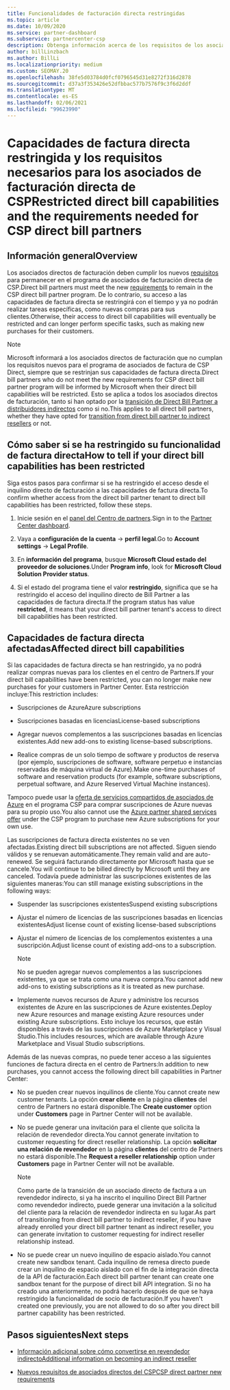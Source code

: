```yaml
---
title: Funcionalidades de facturación directa restringidas
ms.topic: article
ms.date: 10/09/2020
ms.service: partner-dashboard
ms.subservice: partnercenter-csp
description: Obtenga información acerca de los requisitos de los asociados de factura de CSP directos y qué hacer para evitar que se restrinjan las funcionalidades. Averigüe si sus funcionalidades se han restringido.
author: billLinzbach
ms.author: BillLi
ms.localizationpriority: medium
ms.custom: SEOMAY.20
ms.openlocfilehash: 38fe5d03784d0fcf0796545d31e8272f316d2878
ms.sourcegitcommit: d37a3f353426e52dfbbac577b7576f9c3f6d2ddf
ms.translationtype: MT
ms.contentlocale: es-ES
ms.lasthandoff: 02/06/2021
ms.locfileid: "99623990"
---
```

# <a name="restricted-direct-bill-capabilities-and-the-requirements-needed-for-csp-direct-bill-partners"></a><span data-ttu-id="0892d-104">Capacidades de factura directa restringida y los requisitos necesarios para los asociados de facturación directa de CSP</span><span class="sxs-lookup"><span data-stu-id="0892d-104">Restricted direct bill capabilities and the requirements needed for CSP direct bill partners</span></span>  

## <a name="overview"></a><span data-ttu-id="0892d-105">Información general</span><span class="sxs-lookup"><span data-stu-id="0892d-105">Overview</span></span>

<span data-ttu-id="0892d-106">Los asociados directos de facturación deben cumplir los nuevos [requisitos](direct-partner-new-requirements.md) para permanecer en el programa de asociados de facturación directa de CSP.</span><span class="sxs-lookup"><span data-stu-id="0892d-106">Direct bill partners must meet the new [requirements](direct-partner-new-requirements.md) to remain in the CSP direct bill partner program.</span></span> <span data-ttu-id="0892d-107">De lo contrario, su acceso a las capacidades de factura directa se restringirá con el tiempo y ya no podrán realizar tareas específicas, como nuevas compras para sus clientes.</span><span class="sxs-lookup"><span data-stu-id="0892d-107">Otherwise, their access to direct bill capabilities will eventually be restricted and can longer perform specific tasks, such as making new purchases for their customers.</span></span>

> [!Note]
> <span data-ttu-id="0892d-108">Microsoft informará a los asociados directos de facturación que no cumplan los requisitos nuevos para el programa de asociados de factura de CSP Direct, siempre que se restrinjan sus capacidades de factura directa.</span><span class="sxs-lookup"><span data-stu-id="0892d-108">Direct bill partners who do not meet the new requirements for CSP direct bill partner program will be informed by Microsoft when their direct bill capabilities will be restricted.</span></span> <span data-ttu-id="0892d-109">Esto se aplica a todos los asociados directos de facturación, tanto si han optado por la [transición de Direct Bill Partner a distribuidores indirectos](transition-direct-to-indirect.md) como si no.</span><span class="sxs-lookup"><span data-stu-id="0892d-109">This applies to all direct bill partners, whether they have opted for [transition from direct bill partner to indirect resellers](transition-direct-to-indirect.md) or not.</span></span>  

## <a name="how-to-tell-if-your-direct-bill-capabilities-has-been-restricted"></a><span data-ttu-id="0892d-110">Cómo saber si se ha restringido su funcionalidad de factura directa</span><span class="sxs-lookup"><span data-stu-id="0892d-110">How to tell if your direct bill capabilities has been restricted</span></span>

<span data-ttu-id="0892d-111">Siga estos pasos para confirmar si se ha restringido el acceso desde el inquilino directo de facturación a las capacidades de factura directa.</span><span class="sxs-lookup"><span data-stu-id="0892d-111">To confirm whether access from the direct bill partner tenant to direct bill capabilities has been restricted, follow these steps.</span></span>

1. <span data-ttu-id="0892d-112">Inicie sesión en el [panel del Centro de partners](https://partner.microsoft.com/dashboard).</span><span class="sxs-lookup"><span data-stu-id="0892d-112">Sign in to the [Partner Center dashboard](https://partner.microsoft.com/dashboard).</span></span>

2. <span data-ttu-id="0892d-113">Vaya a **configuración de la cuenta**  ->  **perfil legal**.</span><span class="sxs-lookup"><span data-stu-id="0892d-113">Go to **Account settings** -> **Legal Profile**.</span></span>

3. <span data-ttu-id="0892d-114">En **información del programa**, busque **Microsoft Cloud estado del proveedor de soluciones**.</span><span class="sxs-lookup"><span data-stu-id="0892d-114">Under **Program info**, look for **Microsoft Cloud Solution Provider status**.</span></span>

4. <span data-ttu-id="0892d-115">Si el estado del programa tiene el valor **restringido**, significa que se ha restringido el acceso del inquilino directo de Bill Partner a las capacidades de factura directa.</span><span class="sxs-lookup"><span data-stu-id="0892d-115">If the program status has value **restricted**, it means that your direct bill partner tenant's access to direct bill capabilities has been restricted.</span></span>

## <a name="affected-direct-bill-capabilities"></a><span data-ttu-id="0892d-116">Capacidades de factura directa afectadas</span><span class="sxs-lookup"><span data-stu-id="0892d-116">Affected direct bill capabilities</span></span>

<span data-ttu-id="0892d-117">Si las capacidades de factura directa se han restringido, ya no podrá realizar compras nuevas para los clientes en el centro de Partners.</span><span class="sxs-lookup"><span data-stu-id="0892d-117">If your direct bill capabilities have been restricted, you can no longer make new purchases for your customers in Partner Center.</span></span> <span data-ttu-id="0892d-118">Esta restricción incluye:</span><span class="sxs-lookup"><span data-stu-id="0892d-118">This restriction includes:</span></span>

- <span data-ttu-id="0892d-119">Suscripciones de Azure</span><span class="sxs-lookup"><span data-stu-id="0892d-119">Azure subscriptions</span></span>

- <span data-ttu-id="0892d-120">Suscripciones basadas en licencias</span><span class="sxs-lookup"><span data-stu-id="0892d-120">License-based subscriptions</span></span>

- <span data-ttu-id="0892d-121">Agregar nuevos complementos a las suscripciones basadas en licencias existentes.</span><span class="sxs-lookup"><span data-stu-id="0892d-121">Add new add-ons to existing license-based subscriptions.</span></span>

- <span data-ttu-id="0892d-122">Realice compras de un solo tiempo de software y productos de reserva (por ejemplo, suscripciones de software, software perpetuo e instancias reservadas de máquina virtual de Azure).</span><span class="sxs-lookup"><span data-stu-id="0892d-122">Make one-time purchases of software and reservation products (for example, software subscriptions, perpetual software, and Azure Reserved Virtual Machine instances).</span></span>

<span data-ttu-id="0892d-123">Tampoco puede usar la [oferta de servicios compartidos de asociados de Azure](shared-services.md) en el programa CSP para comprar suscripciones de Azure nuevas para su propio uso.</span><span class="sxs-lookup"><span data-stu-id="0892d-123">You also cannot use the [Azure partner shared services offer](shared-services.md) under the CSP program to purchase new Azure subscriptions for your own use.</span></span>

<span data-ttu-id="0892d-124">Las suscripciones de factura directa existentes no se ven afectadas.</span><span class="sxs-lookup"><span data-stu-id="0892d-124">Existing direct bill subscriptions are not affected.</span></span> <span data-ttu-id="0892d-125">Siguen siendo válidos y se renuevan automáticamente.</span><span class="sxs-lookup"><span data-stu-id="0892d-125">They remain valid and are auto-renewed.</span></span> <span data-ttu-id="0892d-126">Se seguirá facturando directamente por Microsoft hasta que se cancele.</span><span class="sxs-lookup"><span data-stu-id="0892d-126">You will continue to be billed directly by Microsoft until they are canceled.</span></span> <span data-ttu-id="0892d-127">Todavía puede administrar las suscripciones existentes de las siguientes maneras:</span><span class="sxs-lookup"><span data-stu-id="0892d-127">You can still manage existing subscriptions in the following ways:</span></span>

- <span data-ttu-id="0892d-128">Suspender las suscripciones existentes</span><span class="sxs-lookup"><span data-stu-id="0892d-128">Suspend existing subscriptions</span></span>

- <span data-ttu-id="0892d-129">Ajustar el número de licencias de las suscripciones basadas en licencias existentes</span><span class="sxs-lookup"><span data-stu-id="0892d-129">Adjust license count of existing license-based subscriptions</span></span>

- <span data-ttu-id="0892d-130">Ajustar el número de licencias de los complementos existentes a una suscripción.</span><span class="sxs-lookup"><span data-stu-id="0892d-130">Adjust license count of existing add-ons to a subscription.</span></span> 
 
    >[!Note] 
    ><span data-ttu-id="0892d-131">No se pueden agregar nuevos complementos a las suscripciones existentes, ya que se trata como una nueva compra.</span><span class="sxs-lookup"><span data-stu-id="0892d-131">You cannot add new add-ons to existing subscriptions as it is treated as new purchase.</span></span>

- <span data-ttu-id="0892d-132">Implemente nuevos recursos de Azure y administre los recursos existentes de Azure en las suscripciones de Azure existentes.</span><span class="sxs-lookup"><span data-stu-id="0892d-132">Deploy new Azure resources and manage existing Azure resources under existing Azure subscriptions.</span></span> <span data-ttu-id="0892d-133">Esto incluye los recursos, que están disponibles a través de las suscripciones de Azure Marketplace y Visual Studio.</span><span class="sxs-lookup"><span data-stu-id="0892d-133">This includes resources, which are available through Azure Marketplace and Visual Studio subscriptions.</span></span>

<span data-ttu-id="0892d-134">Además de las nuevas compras, no puede tener acceso a las siguientes funciones de factura directa en el centro de Partners:</span><span class="sxs-lookup"><span data-stu-id="0892d-134">In addition to new purchases, you cannot access the following direct bill capabilities in Partner Center:</span></span>

- <span data-ttu-id="0892d-135">No se pueden crear nuevos inquilinos de cliente.</span><span class="sxs-lookup"><span data-stu-id="0892d-135">You cannot create new customer tenants.</span></span> <span data-ttu-id="0892d-136">La opción **crear cliente** en la página **clientes** del centro de Partners no estará disponible.</span><span class="sxs-lookup"><span data-stu-id="0892d-136">The **Create customer** option under **Customers** page in Partner Center will not be available.</span></span>

- <span data-ttu-id="0892d-137">No se puede generar una invitación para el cliente que solicita la relación de revendedor directa.</span><span class="sxs-lookup"><span data-stu-id="0892d-137">You cannot generate invitation to customer requesting for direct reseller relationship.</span></span> <span data-ttu-id="0892d-138">La opción **solicitar una relación de revendedor** en la página **clientes** del centro de Partners no estará disponible.</span><span class="sxs-lookup"><span data-stu-id="0892d-138">The **Request a reseller relationship** option under **Customers** page in Partner Center will not be available.</span></span>

    >[!NOTE]
    ><span data-ttu-id="0892d-139">Como parte de la transición de un asociado directo de factura a un revendedor indirecto, si ya ha inscrito el inquilino Direct Bill Partner como revendedor indirecto, puede generar una invitación a la solicitud del cliente para la relación de revendedor indirecta en su lugar.</span><span class="sxs-lookup"><span data-stu-id="0892d-139">As part of transitioning from direct bill partner to indirect reseller, if you have already enrolled your direct bill partner tenant as indirect reseller, you can generate invitation to customer requesting for indirect reseller relationship instead.</span></span>

- <span data-ttu-id="0892d-140">No se puede crear un nuevo inquilino de espacio aislado.</span><span class="sxs-lookup"><span data-stu-id="0892d-140">You cannot create new sandbox tenant.</span></span> <span data-ttu-id="0892d-141">Cada inquilino de remesa directo puede crear un inquilino de espacio aislado con el fin de la integración directa de la API de facturación.</span><span class="sxs-lookup"><span data-stu-id="0892d-141">Each direct bill partner tenant can create one sandbox tenant for the purpose of direct bill API integration.</span></span> <span data-ttu-id="0892d-142">Si no ha creado una anteriormente, no podrá hacerlo después de que se haya restringido la funcionalidad de socio de facturación.</span><span class="sxs-lookup"><span data-stu-id="0892d-142">If you haven't created one previously, you are not allowed to do so after you direct bill partner capability has been restricted.</span></span>  

## <a name="next-steps"></a><span data-ttu-id="0892d-143">Pasos siguientes</span><span class="sxs-lookup"><span data-stu-id="0892d-143">Next steps</span></span>

- [<span data-ttu-id="0892d-144">Información adicional sobre cómo convertirse en revendedor indirecto</span><span class="sxs-lookup"><span data-stu-id="0892d-144">Additional information on becoming an indirect reseller</span></span>](https://assetsprod.microsoft.com/csp-directbill-to-indirect-transition.pdf)

- [<span data-ttu-id="0892d-145">Nuevos requisitos de asociados directos del CSP</span><span class="sxs-lookup"><span data-stu-id="0892d-145">CSP direct partner new requirements</span></span>](direct-partner-new-requirements.md)
